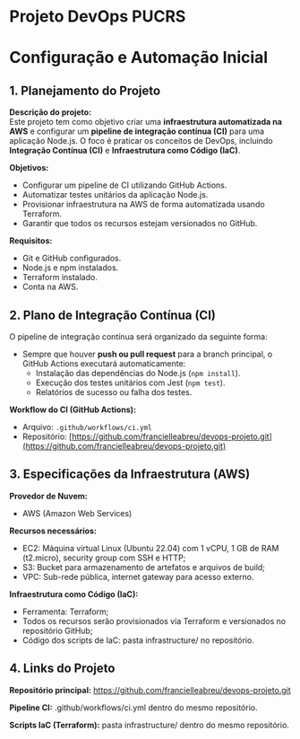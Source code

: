 # Projeto DevOps PUCRS

# Configuração e Automação Inicial

## 1. Planejamento do Projeto

**Descrição do projeto:**  
Este projeto tem como objetivo criar uma **infraestrutura automatizada na AWS** e configurar um **pipeline de integração contínua (CI)** para uma aplicação Node.js. O foco é praticar os conceitos de DevOps, incluindo **Integração Contínua (CI)** e **Infraestrutura como Código (IaC)**.

**Objetivos:**  
- Configurar um pipeline de CI utilizando GitHub Actions.  
- Automatizar testes unitários da aplicação Node.js.  
- Provisionar infraestrutura na AWS de forma automatizada usando Terraform.  
- Garantir que todos os recursos estejam versionados no GitHub.

**Requisitos:**  
- Git e GitHub configurados. 
- Node.js e npm instalados.  
- Terraform instalado.  
- Conta na AWS. 


## 2. Plano de Integração Contínua (CI)

O pipeline de integração contínua será organizado da seguinte forma:

- Sempre que houver **push ou pull request** para a branch principal, o GitHub Actions executará automaticamente:  
  - Instalação das dependências do Node.js (`npm install`).  
  - Execução dos testes unitários com Jest (`npm test`).  
  - Relatórios de sucesso ou falha dos testes.

**Workflow do CI (GitHub Actions):**  
- Arquivo: `.github/workflows/ci.yml`  
- Repositório: [https://github.com/francielleabreu/devops-projeto.git](https://github.com/francielleabreu/devops-projeto.git)


## 3. Especificações da Infraestrutura (AWS)

**Provedor de Nuvem:**

- AWS (Amazon Web Services)

**Recursos necessários:**

- EC2: Máquina virtual Linux (Ubuntu 22.04) com 1 vCPU, 1 GB de RAM (t2.micro), security group com SSH e HTTP;
- S3: Bucket para armazenamento de artefatos e arquivos de build;
- VPC: Sub-rede pública, internet gateway para acesso externo.

**Infraestrutura como Código (IaC):**

- Ferramenta: Terraform;
- Todos os recursos serão provisionados via Terraform e versionados no repositório GitHub;
- Código dos scripts de IaC: pasta infrastructure/ no repositório.


## 4. Links do Projeto

**Repositório principal:** https://github.com/francielleabreu/devops-projeto.git

**Pipeline CI:** .github/workflows/ci.yml dentro do mesmo repositório.

**Scripts IaC (Terraform):** pasta infrastructure/ dentro do mesmo repositório.